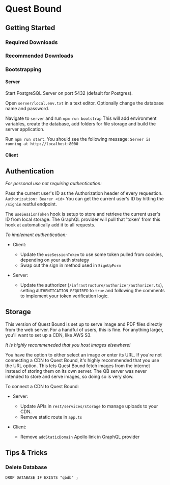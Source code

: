 # Quest Bound

## Getting Started

### Required Downloads

### Recommended Downloads

### Bootstrapping

#### Server

Start PostgreSQL Server on port 5432 (default for Postgres).

Open `server/local.env.txt` in a text editor. Optionally change the database name and password.

Navigate to `server` and run `npm run bootstrap`
This will add environment variables, create the database, add folders for file storage and build the server application.

Run `npm run start`. You should see the following message:
`Server is running at http://localhost:8000`

#### Client

## Authentication

_For personal use not requiring authentication:_

Pass the current user's ID as the Authorization header of every requestion. `Authorization: Bearer <id>`
You can get the current user's ID by hitting the `/signin` restful endpoint.

The `useSessionToken` hook is setup to store and retrieve the current user's ID from local storage. The GraphQL provider will
pull that 'token' from this hook at automatically add it to all requests.

_To implement authentication:_

- Client:

  - Update the `useSessionToken` to use some token pulled from cookies, depending on your auth strategy
  - Swap out the sign in method used in `SignUpForm`

- Server:

  - Update the authorizer (`/infrastructure/authorizer/authorizer.ts`), setting `AUTHENTICATION_REQUIRED` to `true` and following the comments to
    implement your token verification logic.

## Storage

This version of Quest Bound is set up to serve image and PDF files directly from the web server. For a handful of users, this is fine. For anything larger, you'll want to set up a CDN, like AWS S3.

_It is highly recommeneded that you host images elsewhere!_

You have the option to either select an image _or_ enter its URL. If you're not connecting a CDN to Quest Bound, it's highly recommended that you use the URL option. This lets Quest Bound fetch images from the internet instead of storing them on its own server. The QB server was never intended to store and serve images, so doing so is very slow.

To connect a CDN to Quest Bound:

- Server:

  - Update APIs in `rest/services/storage` to manage uploads to your CDN.
  - Remove static route in `app.ts`

- Client:

  - Remove `addStaticDomain` Apollo link in GraphQL provider

## Tips & Tricks

### Delete Database

`DROP DATABASE IF EXISTS "qbdb" ;`
